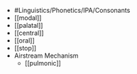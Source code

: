 - #Linguistics/Phonetics/IPA/Consonants
- [[modal]]
- [[palatal]]
- [[central]]
- [[oral]]
- [[stop]]
- Airstream Mechanism
	- [[pulmonic]]